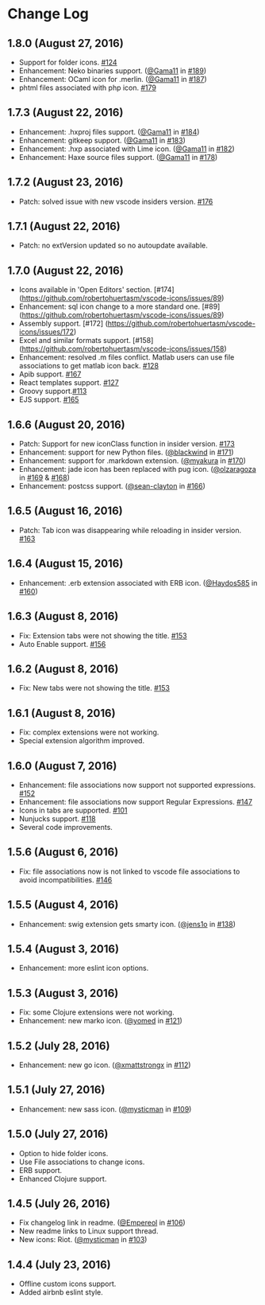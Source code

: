 # Change Log

## 1.8.0 (August 27, 2016)
  - Support for folder icons. [#124](https://github.com/robertohuertasm/vscode-icons/issues/124)
  - Enhancement: Neko binaries support. ([@Gama11](https://github.com/Gama11) in [#189](https://github.com/robertohuertasm/vscode-icons/pull/189))
  - Enhancement: OCaml icon for .merlin. ([@Gama11](https://github.com/Gama11) in [#187](https://github.com/robertohuertasm/vscode-icons/pull/187))
  - phtml files associated with php icon. [#179](https://github.com/robertohuertasm/vscode-icons/issues/179)

## 1.7.3 (August 22, 2016)
  - Enhancement: .hxproj files support. ([@Gama11](https://github.com/Gama11) in [#184](https://github.com/robertohuertasm/vscode-icons/pull/184))
  - Enhancement: gitkeep support. ([@Gama11](https://github.com/Gama11) in [#183](https://github.com/robertohuertasm/vscode-icons/pull/183))
  - Enhancement: .hxp associated with Lime icon. ([@Gama11](https://github.com/Gama11) in [#182](https://github.com/robertohuertasm/vscode-icons/pull/182))
  - Enhancement: Haxe source files support. ([@Gama11](https://github.com/Gama11) in [#178](https://github.com/robertohuertasm/vscode-icons/pull/178))

## 1.7.2 (August 23, 2016)
 - Patch: solved issue with new vscode insiders version. [#176](https://github.com/robertohuertasm/vscode-icons/issues/176)

## 1.7.1 (August 22, 2016)
 - Patch: no extVersion updated so no autoupdate available. 

## 1.7.0 (August 22, 2016)
  - Icons available in 'Open Editors' section. [#174] (https://github.com/robertohuertasm/vscode-icons/issues/89)
  - Enhancement: sql icon change to a more standard one. [#89] (https://github.com/robertohuertasm/vscode-icons/issues/89)
  - Assembly support. [#172] (https://github.com/robertohuertasm/vscode-icons/issues/172)
  - Excel and similar formats support. [#158] (https://github.com/robertohuertasm/vscode-icons/issues/158)
  - Enhancement: resolved .m files conflict. Matlab users can use file associations to get matlab icon back. [#128](https://github.com/robertohuertasm/vscode-icons/issues/128)
  - Apib support. [#167](https://github.com/robertohuertasm/vscode-icons/issues/167)
  - React templates support. [#127](https://github.com/robertohuertasm/vscode-icons/issues/127)
  - Groovy support.[#113](https://github.com/robertohuertasm/vscode-icons/issues/113)
  - EJS support. [#165](https://github.com/robertohuertasm/vscode-icons/issues/165)


## 1.6.6 (August 20, 2016) 
 - Patch: Support for new iconClass function in insider version. [#173](https://github.com/robertohuertasm/vscode-icons/issues/173)
 - Enhancement: support for new Python files. ([@blackwind](https://github.com/blackwind) in [#171](https://github.com/robertohuertasm/vscode-icons/pull/171))
 - Enhancement: support for .markdown extension. ([@myakura](https://github.com/myakura) in [#170](https://github.com/robertohuertasm/vscode-icons/pull/170))
 - Enhancement: jade icon has been replaced with pug icon. ([@olzaragoza](https://github.com/olzaragoza) in [#169](https://github.com/robertohuertasm/vscode-icons/pull/169) & [#168](https://github.com/robertohuertasm/vscode-icons/issues/168))
 - Enhancement: postcss support. ([@sean-clayton](https://github.com/sean-clayton) in [#166](https://github.com/robertohuertasm/vscode-icons/pull/166))

## 1.6.5 (August 16, 2016) 
 - Patch: Tab icon was disappearing while reloading in insider version. [#163](https://github.com/robertohuertasm/vscode-icons/issues/163)

## 1.6.4 (August 15, 2016) 
 - Enhancement: .erb extension associated with ERB icon. ([@Haydos585](https://github.com/Haydos585) in [#160](https://github.com/robertohuertasm/vscode-icons/pull/160))

## 1.6.3 (August 8, 2016) 
 - Fix: Extension tabs were not showing the title. [#153](https://github.com/robertohuertasm/vscode-icons/issues/153)
 - Auto Enable support. [#156](https://github.com/robertohuertasm/vscode-icons/issues/156)

## 1.6.2 (August 8, 2016) 
 - Fix: New tabs were not showing the title. [#153](https://github.com/robertohuertasm/vscode-icons/issues/153)

## 1.6.1 (August 8, 2016) 
 - Fix: complex extensions were not working.
 - Special extension algorithm improved.

## 1.6.0 (August 7, 2016) 
 - Enhancement: file associations now support not supported expressions. [#152](https://github.com/robertohuertasm/vscode-icons/issues/152)
 - Enhancement: file associations now support Regular Expressions. [#147](https://github.com/robertohuertasm/vscode-icons/issues/147)
 - Icons in tabs are supported. [#101](https://github.com/robertohuertasm/vscode-icons/issues/101)
 - Nunjucks support. [#118](https://github.com/robertohuertasm/vscode-icons/issues/118)
 - Several code improvements.

## 1.5.6 (August 6, 2016) 
 - Fix: file associations now is not linked to vscode file associations to avoid incompatibilities. [#146](https://github.com/robertohuertasm/vscode-icons/issues/146)

## 1.5.5 (August 4, 2016) 
 - Enhancement: swig extension gets smarty icon. ([@jens1o](https://github.com/jens1o) in [#138](https://github.com/robertohuertasm/vscode-icons/pull/138))

## 1.5.4 (August 3, 2016)
  - Enhancement: more eslint icon options.

## 1.5.3 (August 3, 2016) 
 - Fix: some Clojure extensions were not working.
 - Enhancement: new marko icon. ([@yomed](https://github.com/yomed) in [#121](https://github.com/robertohuertasm/vscode-icons/pull/121))

## 1.5.2 (July 28, 2016)
- Enhancement: new go icon. ([@xmattstrongx](https://github.com/xmattstrongx) in [#112](https://github.com/robertohuertasm/vscode-icons/pull/112))

## 1.5.1 (July 27, 2016)
- Enhancement: new sass icon. ([@mysticman](https://github.com/mysticman) in [#109](https://github.com/robertohuertasm/vscode-icons/pull/109))

## 1.5.0 (July 27, 2016)
- Option to hide folder icons.
- Use File associations to change icons.
- ERB support.
- Enhanced Clojure support.

## 1.4.5 (July 26, 2016)
- Fix changelog link in readme. ([@Empereol](https://github.com/Empereol) in [#106](https://github.com/robertohuertasm/vscode-icons/pull/106))
- New readme links to Linux support thread.
- New icons: Riot. ([@mysticman](https://github.com/mysticman) in [#103](https://github.com/robertohuertasm/vscode-icons/pull/103))

## 1.4.4 (July 23, 2016)
- Offline custom icons support.
- Added airbnb eslint style.
